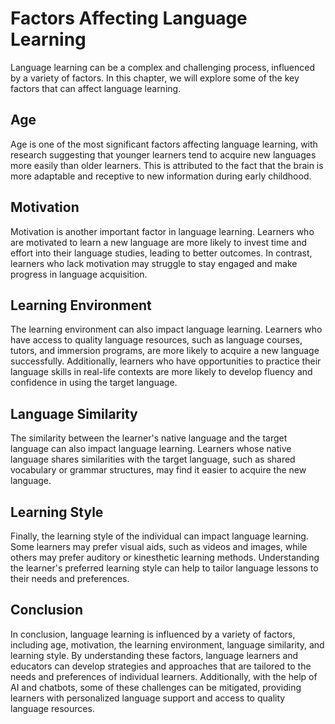 Factors Affecting Language Learning
===============================================================================

Language learning can be a complex and challenging process, influenced by a variety of factors. In this chapter, we will explore some of the key factors that can affect language learning.

Age
---

Age is one of the most significant factors affecting language learning, with research suggesting that younger learners tend to acquire new languages more easily than older learners. This is attributed to the fact that the brain is more adaptable and receptive to new information during early childhood.

Motivation
----------

Motivation is another important factor in language learning. Learners who are motivated to learn a new language are more likely to invest time and effort into their language studies, leading to better outcomes. In contrast, learners who lack motivation may struggle to stay engaged and make progress in language acquisition.

Learning Environment
--------------------

The learning environment can also impact language learning. Learners who have access to quality language resources, such as language courses, tutors, and immersion programs, are more likely to acquire a new language successfully. Additionally, learners who have opportunities to practice their language skills in real-life contexts are more likely to develop fluency and confidence in using the target language.

Language Similarity
-------------------

The similarity between the learner's native language and the target language can also impact language learning. Learners whose native language shares similarities with the target language, such as shared vocabulary or grammar structures, may find it easier to acquire the new language.

Learning Style
--------------

Finally, the learning style of the individual can impact language learning. Some learners may prefer visual aids, such as videos and images, while others may prefer auditory or kinesthetic learning methods. Understanding the learner's preferred learning style can help to tailor language lessons to their needs and preferences.

Conclusion
----------

In conclusion, language learning is influenced by a variety of factors, including age, motivation, the learning environment, language similarity, and learning style. By understanding these factors, language learners and educators can develop strategies and approaches that are tailored to the needs and preferences of individual learners. Additionally, with the help of AI and chatbots, some of these challenges can be mitigated, providing learners with personalized language support and access to quality language resources.
